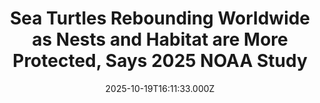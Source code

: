 ---
title: "Sea Turtles Rebounding Worldwide as Nests and Habitat are More Protected, Says 2025 NOAA Study"
date: 2025-10-19T16:11:33.000Z
category: Human Kindness
externalLink: "https://www.goodnewsnetwork.org/sea-turtles-rebounding-worldwide-as-nests-and-habitat-are-being-protected-says-2025-noaa-study/"
image: ""
excerpt: "Once hammered by overhunting and habitat loss, sea turtles have persevered with new protections and conservation efforts—and a new study has found their populations are still rebounding, even as oceans change. “Sea turtles are a shining light of marine conservation with recoveries of many nesting populations,” said Marine Science Professor Graeme Hays at Deakin University […] The post Sea Turtles…"
---